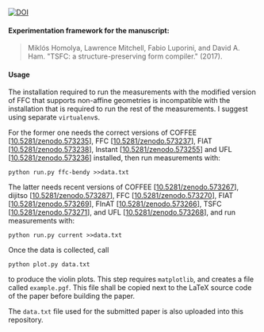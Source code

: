 [![DOI](https://zenodo.org/badge/73704566.svg)](https://zenodo.org/badge/latestdoi/73704566)

#### Experimentation framework for the manuscript:

> Miklós Homolya, Lawrence Mitchell, Fabio Luporini, and David
> A. Ham. "TSFC: a structure-preserving form compiler." (2017).

#### Usage

The installation required to run the measurements with the modified
version of FFC that supports non-affine geometries is incompatible
with the installation that is required to run the rest of the
measurements.  I suggest using separate `virtualenv`s.

For the former one needs the correct versions of
COFFEE [[10.5281/zenodo.573235](https://doi.org/10.5281/zenodo.573235)],
FFC [[10.5281/zenodo.573237](https://doi.org/10.5281/zenodo.573237)],
FIAT [[10.5281/zenodo.573238](https://doi.org/10.5281/zenodo.573238)],
Instant [[10.5281/zenodo.573255](https://doi.org/10.5281/zenodo.573255)]
and UFL [[10.5281/zenodo.573236](https://doi.org/10.5281/zenodo.573236)]
installed, then run measurements with:

    python run.py ffc-bendy >>data.txt

The latter needs recent versions of
COFFEE [[10.5281/zenodo.573267](https://doi.org/10.5281/zenodo.573267)],
dijitso [[10.5281/zenodo.573287](https://doi.org/10.5281/zenodo.573287)],
FFC [[10.5281/zenodo.573270](https://doi.org/10.5281/zenodo.573270)],
FIAT [[10.5281/zenodo.573269](https://doi.org/10.5281/zenodo.573269)],
FInAT [[10.5281/zenodo.573266](https://doi.org/10.5281/zenodo.573266)],
TSFC [[10.5281/zenodo.573271](https://doi.org/10.5281/zenodo.573271)],
and UFL [[10.5281/zenodo.573268](https://doi.org/10.5281/zenodo.573268)],
and run measurements with:

    python run.py current >>data.txt

Once the data is collected, call

    python plot.py data.txt

to produce the violin plots.  This step requires `matplotlib`, and
creates a file called `example.pgf`.  This file shall be copied next
to the LaTeX source code of the paper before building the paper.

The `data.txt` file used for the submitted paper is also uploaded into
this repository.
